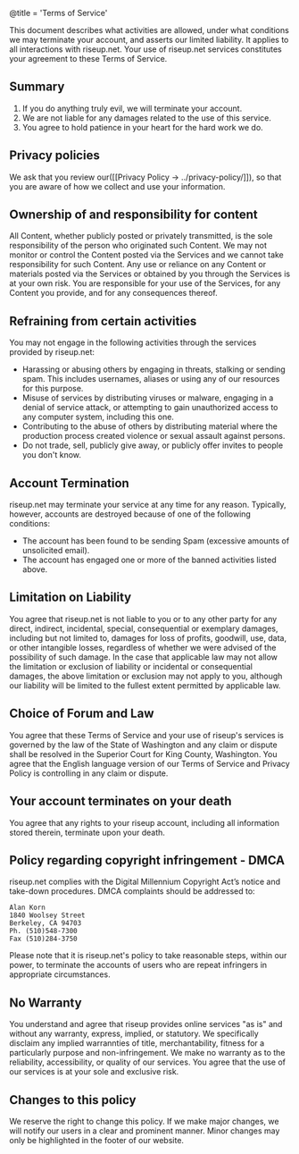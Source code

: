 @title = 'Terms of Service'

This document describes what activities are allowed, under what conditions we may terminate your account, and asserts our limited liability. It applies to all interactions with riseup.net. Your use of riseup.net services constitutes your agreement to these Terms of Service.

## Summary

1. If you do anything truly evil, we will terminate your account.
1. We are not liable for any damages related to the use of this service.
1. You agree to hold patience in your heart for the hard work we do.

## Privacy policies

We ask that you review our([[Privacy Policy -> ../privacy-policy/]]), so that you are aware of how we collect and use your information.

## Ownership of and responsibility for content

All Content, whether publicly posted or privately transmitted, is the sole responsibility of the person who originated such Content. We may not monitor or control the Content posted via the Services and we cannot take responsibility for such Content. Any use or reliance on any Content or materials posted via the Services or obtained by you through the Services is at your own risk. You are responsible for your use of the Services, for any Content you provide, and for any consequences thereof.

## Refraining from certain activities

You may not engage in the following activities through the services provided by riseup.net:

* Harassing or abusing others by engaging in threats, stalking or sending spam. This includes usernames, aliases or using any of our resources for this purpose.
* Misuse of services by distributing viruses or malware, engaging in a denial of service attack, or attempting to gain unauthorized access to any computer system, including this one.
* Contributing to the abuse of others by distributing material where the production process created violence or sexual assault against persons.
* Do not trade, sell, publicly give away, or publicly offer invites to people you don't know.

## Account Termination

riseup.net may terminate your service at any time for any reason. Typically, however, accounts are destroyed because of one of the following conditions:

* The account has been found to be sending Spam (excessive amounts of unsolicited email).
* The account has engaged one or more of the banned activities listed above.

## Limitation on Liability

You agree that riseup.net is not liable to you or to any other party for any direct, indirect, incidental, special, consequential or exemplary damages, including but not limited to, damages for loss of profits, goodwill, use, data, or other intangible losses, regardless of whether we were advised of the possibility of such damage. In the case that applicable law may not allow the limitation or exclusion of liability or incidental or consequential damages, the above limitation or exclusion may not apply to you, although our liability will be limited to the fullest extent permitted by applicable law.

## Choice of Forum and Law

You agree that these Terms of Service and your use of riseup's services is governed by the law of the State of Washington and any claim or dispute shall be resolved in the Superior Court for King County, Washington. You agree that the English language version of our Terms of Service and Privacy Policy is controlling in any claim or dispute.

## Your account terminates on your death

You agree that any rights to your riseup account, including all information stored therein, terminate upon your death.

## Policy regarding copyright infringement - DMCA

riseup.net complies with the Digital Millennium Copyright Act’s notice and take-down procedures. DMCA complaints should be addressed to:

	Alan Korn
	1840 Woolsey Street
	Berkeley, CA 94703
	Ph. (510)548-7300
	Fax (510)284-3750

Please note that it is riseup.net's policy to take reasonable steps, within our power, to terminate the accounts of users who are repeat infringers in appropriate circumstances.

## No Warranty

You understand and agree that riseup provides online services "as is" and without any warranty, express, implied, or statutory. We specifically disclaim any implied warrannties of title, merchantability, fitness for a particularly purpose and non-infringement. We make no warranty as to the reliability, accessibility, or quality of our services. You agree that the use of our services is at your sole and exclusive risk. 

## Changes to this policy

We reserve the right to change this policy. If we make major changes, we will notify our users in a clear and prominent manner. Minor changes may only be highlighted in the footer of our website.


